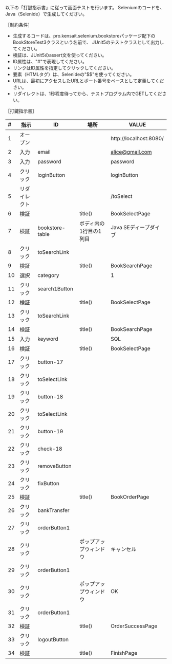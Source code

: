 以下の「打鍵指示書」に従って画面テストを行います。
Seleniumのコードを、Java（Selenide）で生成してください。

［制約条件］

* 生成するコードは、pro.kensait.selenium.bookstoreパッケージ配下のBookStoreTest3クラスという名前で、
  JUnit5のテストクラスとして出力してください。
* 検証は、JUnit5のassert文を使ってください。
* ID属性は、"#"で表現してください。
* リンクはID属性を指定してクリックしてください。
* 要素（HTMLタグ）は、Selenideの"$$"を使ってください。
* URLは、最初にアクセスしたURLとポート番号をベースとして定義してください。
* リダイレクトは、1秒程度待ってから、テストプログラム内でGETしてください。

［打鍵指示書］

|#|指示|ID|場所|VALUE|
|:--|--|--|--|--|
|1|オープン|||http://localhost:8080/|
|2|入力|email||alice@gmail.com|
|3|入力|password||password|
|4|クリック|loginButton||loginButton|
|5|リダイレクト|||/toSelect|
|6|検証||title()|BookSelectPage|
|7|検証|bookstore-table|ボディ内の1行目の1列目|Java SEディープダイブ|
|8|クリック|toSearchLink|||
|9|検証||title()|BookSearchPage|
|10|選択|category||1|
|11|クリック|search1Button|||
|12|検証||title()|BookSelectPage|
|13|クリック|toSearchLink|||
|14|検証||title()|BookSearchPage|
|15|入力|keyword||SQL|
|16|検証||title()|BookSelectPage|
|17|クリック|button-17|||
|18|クリック|toSelectLink|||
|19|クリック|button-18|||
|20|クリック|toSelectLink|||
|21|クリック|button-19|||
|22|クリック|check-18|||
|23|クリック|removeButton|||
|24|クリック|fixButton|||
|25|検証||title()|BookOrderPage|
|26|クリック|bankTransfer|||
|27|クリック|orderButton1|||
|28|クリック||ポップアップウィンドウ|キャンセル|
|29|クリック|orderButton1|||
|30|クリック||ポップアップウィンドウ|OK|
|31|クリック|orderButton1|||
|32|検証||title()|OrderSuccessPage|
|33|クリック|logoutButton|||
|34|検証||title()|FinishPage|

